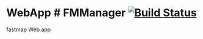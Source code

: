 # WebApp # FMManager [![Build Status](https://travis-ci.com/FastmapSDK/WebApp.svg?token=hx77QVu3oSQGJfRysLJ1&branch=master)](https://travis-ci.org/angular/angular.js)
fastmap Web app
